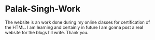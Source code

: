 # Palak-Singh-Work
The website is an work done during my online classes for certification of the HTML. I am learning and certainly in future I am gonna post a real website for the blogs I'll write. Thank you.
